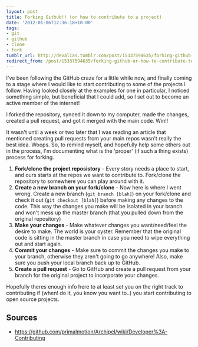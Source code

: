 ```yaml
---
layout: post
title: Forking Github!! (or how to contribute to a project)
date: '2012-01-06T12:36:18+10:00'
tags:
- git
- github
- clone
- fork
tumblr_url: http://devalias.tumblr.com/post/15337594635/forking-github-or-how-to-contribute-to-a
redirect_from: /post/15337594635/forking-github-or-how-to-contribute-to-a
---
```

I've been following the GitHub craze for a little while now, and finally coming to a stage where I would like to start contributing to some of the projects I follow. Having looked closely at the examples for one in particular, I noticed something simple, but beneficial that I could add, so I set out to become an active member of the internet!

I forked the repository, synced it down to my computer, made the changes, created a pull request, and got it merged with the main code. Win!!

It wasn't until a week or two later that I was reading an article that mentioned creating pull requests from your main repos wasn't really the best idea. Woops. So, to remind myself, and hopefully help some others out in the process, I'm documenting what is the 'proper' (if such a thing exists) process for forking.

1. **Fork/clone the project reposistory** - Every story needs a place to start, and ours starts at the repos we want to contribute to. Fork/clone the repository to somewhere you can play around with it.
2. **Create a new branch on your fork/clone** - Now here is where I went wrong. Create a new branch (`git branch [blah]`) on your fork/clone and check it out (`git checkout [blah]`) before making any changes to the code. This way the changes you make will be isolated in your branch and won't mess up the master branch (that you pulled down from the original repository)
3. **Make your changes** - Make whatever changes you want/need/feel the desire to make. The world is your oyster. Remember that the original code is sitting in the master branch in case you need to wipe everything out and start again.
4. **Commit your changes** - Make sure to commit the changes you make to your branch, otherwise they aren't going to go anywhere! Also, make sure you push your local branch back up to GitHub.
5. **Create a pull request** - Go to GitHub and create a pull request from your branch for the original project to incorporate your changes.

Hopefully theres enough info here to at least set you on the right track to contributing if (when! do it, you know you want to..) you start contributing to open source projects.

## Sources

* https://github.com/primalmotion/Archipel/wiki/Developer%3A-Contributing
